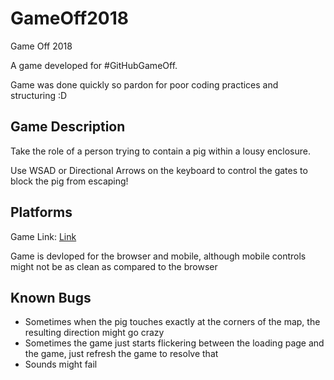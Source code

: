 # GameOff2018
Game Off 2018

A game developed for #GitHubGameOff.

Game was done quickly so pardon for poor coding practices and structuring :D

## Game Description
Take the role of a person trying to contain a pig within a lousy enclosure.

Use WSAD or Directional Arrows on the keyboard to control the gates to block the pig from escaping!

## Platforms
Game Link: [Link](https://angrypig-2018.firebaseapp.com/)

Game is devloped for the browser and mobile, although mobile controls might not be as clean as compared to the browser

## Known Bugs
- Sometimes when the pig touches exactly at the corners of the map, the resulting direction might go crazy
- Sometimes the game just starts flickering between the loading page and the game, just refresh the game to resolve that
- Sounds might fail

